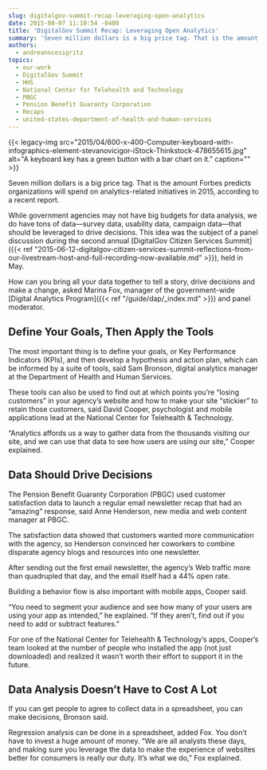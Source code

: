 ```yaml
---
slug: digitalgov-summit-recap-leveraging-open-analytics
date: 2015-08-07 11:10:54 -0400
title: 'DigitalGov Summit Recap: Leveraging Open Analytics'
summary: 'Seven million dollars is a big price tag. That is the amount Forbes predicts organizations will spend on analytics-related initiatives in 2015, according to a recent report. While government agencies may not have big budgets for data analysis, we do have tons of data&mdash;survey data, usability data, campaign data&mdash;that should be leveraged to drive decisions.'
authors:
  - andreanocesigritz
topics:
  - our-work
  - DigitalGov Summit
  - HHS
  - National Center for Telehealth and Technology
  - PBGC
  - Pension Benefit Guaranty Corporation
  - Recaps
  - united-states-department-of-health-and-human-services
---
```


{{< legacy-img src="2015/04/600-x-400-Computer-keyboard-with-infographics-element-stevanovicigor-iStock-Thinkstock-478655615.jpg" alt="A keyboard key has a green button with a bar chart on it." caption="" >}}

Seven million dollars is a big price tag. That is the amount Forbes predicts organizations will spend on analytics-related initiatives in 2015, according to a recent report.

While government agencies may not have big budgets for data analysis, we do have tons of data—survey data, usability data, campaign data—that should be leveraged to drive decisions. This idea was the subject of a panel discussion during the second annual [DigitalGov Citizen Services Summit]({{< ref "2015-06-12-digitalgov-citizen-services-summit-reflections-from-our-livestream-host-and-full-recording-now-available.md" >}}), held in May.

How can you bring all your data together to tell a story, drive decisions and make a change, asked Marina Fox, manager of the government-wide [Digital Analytics Program]({{< ref "/guide/dap/_index.md" >}}) and panel moderator.

## Define Your Goals, Then Apply the Tools

The most important thing is to define your goals, or Key Performance Indicators (KPIs), and then develop a hypothesis and action plan, which can be informed by a suite of tools, said Sam Bronson, digital analytics manager at the Department of Health and Human Services.

These tools can also be used to find out at which points you’re “losing customers” in your agency’s website and how to make your site “stickier” to retain those customers, said David Cooper, psychologist and mobile applications lead at the National Center for Telehealth & Technology.

“Analytics affords us a way to gather data from the thousands visiting our site, and we can use that data to see how users are using our site,” Cooper explained.

## Data Should Drive Decisions

The Pension Benefit Guaranty Corporation (PBGC) used customer satisfaction data to launch a regular email newsletter recap that had an “amazing” response, said Anne Henderson, new media and web content manager at PBGC.

The satisfaction data showed that customers wanted more communication with the agency, so Henderson convinced her coworkers to combine disparate agency blogs and resources into one newsletter.

After sending out the first email newsletter, the agency’s Web traffic more than quadrupled that day, and the email itself had a 44% open rate.

Building a behavior flow is also important with mobile apps, Cooper said.

“You need to segment your audience and see how many of your users are using your app as intended,” he explained. “If they aren’t, find out if you need to add or subtract features.”

For one of the National Center for Telehealth & Technology’s apps, Cooper’s team looked at the number of people who installed the app (not just downloaded) and realized it wasn’t worth their effort to support it in the future.

## Data Analysis Doesn&#8217;t Have to Cost A Lot

If you can get people to agree to collect data in a spreadsheet, you can make decisions, Bronson said.

Regression analysis can be done in a spreadsheet, added Fox. You don’t have to invest a huge amount of money. “We are all analysts these days, and making sure you leverage the data to make the experience of websites better for consumers is really our duty. It’s what we do,” Fox explained.
